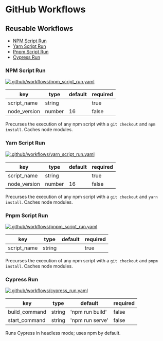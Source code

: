 # GitHub Workflows

## Reusable Workflows

- [NPM Script Run](#npm_script_run)
- [Yarn Script Run](#yarn_script_run)
- [Pnpm Script Run](#pnpm_script_run)
- [Cypress Run](#cypress_run)

### NPM Script Run <a name="npm_script_run"></a>

[![.github/workflows/npm_script_run.yaml](https://github.com/MatthewZito/.github/actions/workflows/npm_script_run.yaml/badge.svg)](https://github.com/MatthewZito/.github/actions/workflows/npm_script_run.yaml)

| key          | type   | default | required |
|--------------|--------|---------|----------|
| script_name  | string |         | true     |
| node_version | number | 16      | false    |

Precurses the execution of any npm script with a `git checkout` and `npm install`. Caches node modules.

### Yarn Script Run <a name="yarn_script_run"></a>

[![.github/workflows/yarn_script_run.yaml](https://github.com/MatthewZito/.github/actions/workflows/yarn_script_run.yaml/badge.svg)](https://github.com/MatthewZito/.github/actions/workflows/yarn_script_run.yaml)

| key          | type   | default | required |
|--------------|--------|---------|----------|
| script_name  | string |         | true     |
| node_version | number | 16      | false    |

Precurses the execution of any npm script with a `git checkout` and `yarn install`. Caches node modules.

### Pnpm Script Run <a name="pnpm_script_run"></a>

[![.github/workflows/pnpm_script_run.yaml](https://github.com/MatthewZito/.github/actions/workflows/pnpm_script_run.yaml/badge.svg)](https://github.com/MatthewZito/.github/actions/workflows/pnpm_script_run.yaml)

| key          | type   | default | required |
|--------------|--------|---------|----------|
| script_name  | string |         | true     |

Precurses the execution of any npm script with a `git checkout` and `pnpm install`. Caches node modules.

### Cypress Run <a name="cypress_run"></a>

[![.github/workflows/cypress_run.yaml](https://github.com/MatthewZito/.github/actions/workflows/cypress_run.yaml/badge.svg)](https://github.com/MatthewZito/.github/actions/workflows/cypress_run.yaml)

| key          | type   | default | required |
|--------------|--------|---------|----------|
| build_command  | string |   'npm run build'      | false     |
| start_command | string | 'npm run serve'    | false    |

Runs Cypress in headless mode; uses npm by default.
